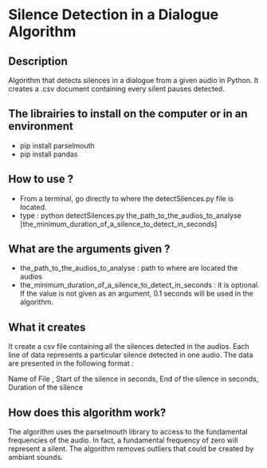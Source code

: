 # Silence Detection in a Dialogue Algorithm

## Description
Algorithm that detects silences in a dialogue from a given audio in Python. It creates a .csv document containing every silent pauses detected.

## The librairies to install on the computer or in an environment
- pip install parselmouth
- pip install pandas
## How to use ?
- From a terminal, go directly to where the detectSilences.py file is located.
- type : python detectSilences.py the_path_to_the_audios_to_analyse [the_minimum_duration_of_a_silence_to_detect_in_seconds]

## What are the arguments given ?
- the_path_to_the_audios_to_analyse :  path to where are located the audios 
- the_minimum_duration_of_a_silence_to_detect_in_seconds : it is optional. If the value is not given as an argument, 0.1 seconds will be used in the algorithm.

## What it creates
It create a csv file containing all the silences detected in the audios. Each line of data represents a particular silence detected in one audio. The data are presented in the following format :

Name of File , Start of the silence in seconds, End of the silence in seconds, Duration of the silence

## How does this algorithm work?
The algorithm uses the parselmouth library to access to the fundamental frequencies of the audio. In fact, a fundamental frequency of zero will represent a silent. The algorithm removes outliers that could be created by ambiant sounds.






